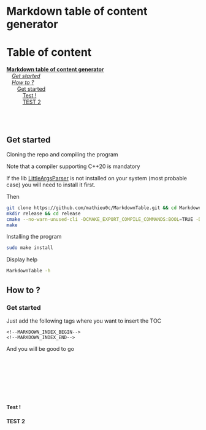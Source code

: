 # Markdown table of content generator

<!--MARKDOWN_INDEX_BEGIN-->
# Table of content

**[Markdown table of content generator](#markdown-table-of-content-generator)**<br/>
&emsp;*[Get started](#get-started)*<br/>
&emsp;*[How to ?](#how-to-)*<br/>
&emsp;&emsp;[Get started](#get-started-1)<br/>
&emsp;&emsp;&emsp;[Test   !](#test---)<br/>
&emsp;&emsp;&emsp;[TEST 2   ](#test-2)<br/>
<!--MARKDOWN_INDEX_END-->

<br/><br/>
## Get started

Cloning the repo and compiling the program

Note that a compiler supporting C++20 is mandatory


If the lib [LittleArgsParser](https://github.com/mathieu0c/LittleArgsParser) is not installed on your system (most probable case) you will need to install it first.


Then
```bash
git clone https://github.com/mathieu0c/MarkdownTable.git && cd MarkdownTable
mkdir release && cd release
cmake --no-warn-unused-cli -DCMAKE_EXPORT_COMPILE_COMMANDS:BOOL=TRUE -DCMAKE_BUILD_TYPE:STRING=Release ..
make
```

Installing the program
```bash
sudo make install
```

Display help
```bash
MarkdownTable -h
```

## How to ?

### Get started

Just add the following tags where you want to insert the TOC

```
<!--MARKDOWN_INDEX_BEGIN-->
<!--MARKDOWN_INDEX_END-->
```

And you will be good to go

<br/><br/><br/><br/><br/><br/>

#### Test   !

#### TEST 2   
